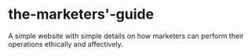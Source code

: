 # the-marketers'-guide
A simple website with simple details on how marketers can perform their operations ethically and affectively.
